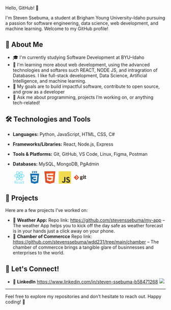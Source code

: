 
Hello, GitHub! 👋

I'm Steven Ssebuma, a student at Brigham Young University–Idaho pursuing a passion for software engineering, data science, web development, and machine learning. Welcome to my GitHub profile!

## 📘 About Me

- 🎓 I'm currently studying Software Development at BYU–Idaho
- 🧠 I'm learning more about web development, using the advanced technologies and softares such REACT, NODE JS, and intragration of Databases. I like full-stack development, Data Science, Artificial Intelligence, and machine learning.
- 🎯 My goals are to build impactful software, contribute to open source, and grow as a developer
- 💬 Ask me about programming, projects I’m working on, or anything tech-related!

## 🛠️ Technologies and Tools

- **Languages:** Python, JavaScript, HTML, CSS, C#
- **Frameworks/Libraries:** React, Node.js, Express 
- **Tools & Platforms:** Git, GitHub, VS Code, Linux, Figma, Postman
- **Databases:** MySQL, MongoDB, PgAdmin

  <div>
    <img src="https://github.com/devicons/devicon/blob/master/icons/react/react-original-wordmark.svg" title="React" alt="React" width="40" height="40"/>&nbsp;
    <img src="https://github.com/devicons/devicon/blob/master/icons/css3/css3-plain-wordmark.svg"  title="CSS3" alt="CSS" width="40" height="40"/>&nbsp;
    <img src="https://github.com/devicons/devicon/blob/master/icons/html5/html5-original.svg" title="HTML5" alt="HTML" width="40" height="40"/>&nbsp;
    <img src="https://github.com/devicons/devicon/blob/master/icons/javascript/javascript-original.svg" title="JavaScript" alt="JavaScript" width="40" height="40"/>&nbsp;
    <img src="https://github.com/devicons/devicon/blob/master/icons/git/git-original-wordmark.svg" title="Git" **alt="Git" width="40" height="40"/>
</div>

## 📂 Projects

Here are a few projects I’ve worked on:

- 🔗 **Weather App:** Repo link: https://github.com/stevenssebuma/my-app – The weather App helps you to kick off the day safe as weather forecast is in your hands just a click away on your phone.
- 🔗 **Chamber of Commercce** Repo link: https://github.com/stevenssebuma/wdd231/tree/main/chamber – The chamber of commercce brings a tangible glare of businnesses and enterprises to the world.

## 🤝 Let's Connect!

- 💼 **LinkedIn** https://www.linkedin.com/in/steven-ssebuma-b58471268 [![](https://img.shields.io/badge/LinkedIn-blue?style=for-the-badge&logo=linkedin&logoColor=white)]()

---

Feel free to explore my repositories and don’t hesitate to reach out. Happy coding! 🚀
